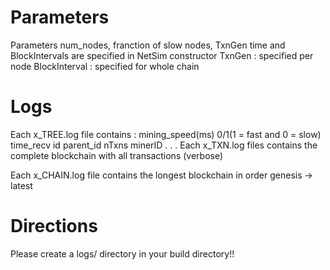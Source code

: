 # Parameters
Parameters num_nodes, franction of slow nodes, TxnGen time and BlockIntervals are specified in NetSim constructor
TxnGen : specified per node
BlockInterval : specified for whole chain

# Logs
Each x_TREE.log file contains :
mining_speed(ms) 0/1(1 = fast and 0 = slow) 
time_recv id parent_id nTxns minerID
.
.
.
Each x_TXN.log files contains the complete blockchain with all transactions (verbose)

Each x_CHAIN.log file contains the longest blockchain in order genesis -> latest

# Directions
Please create a logs/ directory in your build directory!!
